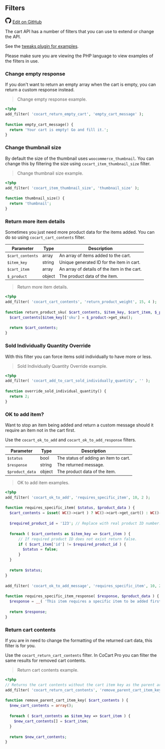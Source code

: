 ## Filters ##

<img src="images/github.svg" width="20" height="20" alt="GitHub Mark Logo"> [Edit on GitHub](https://github.com/co-cart/co-cart-docs/blob/master/source/includes/cocart-v1/_filters.md)

The cart API has a number of filters that you can use to extend or change the API.

See the [tweaks plugin for examples](https://github.com/co-cart/co-cart-tweaks).

<aside class="notice">
Please make sure you are viewing the PHP language to view examples of the filters in use.
</aside>

### Change empty response ###

If you don't want to return an empty array when the cart is empty, you can return a custom response instead.

> Change empty response example.

```php
<?php
add_filter( 'cocart_return_empty_cart', 'empty_cart_message' );

function empty_cart_message() {
  return 'Your cart is empty! Go and fill it.';
}
```

### Change thumbnail size ###

By default the size of the thumbnail uses `woocommerce_thumbnail`. You can change this by filtering the size using `cocart_item_thumbnail_size` filter.

> Change thumbnail size example.

```php
<?php
add_filter( 'cocart_item_thumbnail_size', 'thumbnail_size' );

function thumbnail_size() {
  return 'thumbnail';
}
```

### Return more item details ###

Sometimes you just need more product data for the items added. You can do so using `cocart_cart_contents` filter.

| Parameter        | Type   | Description |
| ---------------- | ------ | ----------- |
| `$cart_contents` | array  | An array of items added to the cart. |
| `$item_key`      | string | Unique generated ID for the item in cart. |
| `$cart_item`     | array  | An array of details of the item in the cart. |
| `$_product`      | object | The product data of the item. |

> Return more item details.

```php
<?php
add_filter( 'cocart_cart_contents', 'return_product_weight', 15, 4 );

function return_product_sku( $cart_contents, $item_key, $cart_item, $_product ) {
  $cart_contents[$item_key]['sku'] = $_product->get_sku();

  return $cart_contents;
}
```

### Sold Individually Quantity Override ###

With this filter you can force items sold individually to have more or less.

> Sold Individually Quantity Override example.

```php
<?php
add_filter( 'cocart_add_to_cart_sold_individually_quantity', '' );

function override_sold_individual_quantity() {
  return 2;
}
```

### OK to add item? ###

Want to stop an item being added and return a custom message should it require an item not in the cart first.

Use the `cocart_ok_to_add` and `cocart_ok_to_add_response` filters.

| Parameter       | Type   | Description |
| --------------- | ------ | ----------- |
| `$status`       | bool   | The status of adding an item to cart. |
| `$response`     | string | The returned message. |
| `$product_data` | object | The product data of the item. |

> OK to add item examples.

```php
<?php
add_filter( 'cocart_ok_to_add', 'requires_specific_item', 10, 2 );

function requires_specific_item( $status, $product_data ) {
  $cart_contents = isset( WC()->cart ) ? WC()->cart->get_cart() : WC()->session->cart;

  $required_product_id = '123'; // Replace with real product ID number.

  foreach ( $cart_contents as $item_key => $cart_item ) { 
      // If required product ID does not exist return false.
      if ( $cart_item['id'] != $required_product_id ) {
        $status = false;
      }
  }

  return $status;
}

add_filter( 'cocart_ok_to_add_message', 'requires_specific_item', 10, 2 );

function requires_specific_item_response( $response, $product_data ) {
  $response = __( 'This item requires a specific item to be added first to the cart.' );

  return $response;
}
```

### Return cart contents ###

If you are in need to change the formatting of the returned cart data, this filter is for you.

Use the `cocart_return_cart_contents` filter. In CoCart Pro you can filter the same results for removed cart contents.

> Return cart contents example.

```php
<?php
// Returns the cart contents without the cart item key as the parent array.
add_filter( 'cocart_return_cart_contents', 'remove_parent_cart_item_key', 0 );

function remove_parent_cart_item_key( $cart_contents ) {
  $new_cart_contents = array();

  foreach ( $cart_contents as $item_key => $cart_item ) {
    $new_cart_contents[] = $cart_item;
  }

  return $new_cart_contents;
}
```
